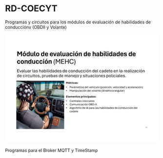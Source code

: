 # RD-COECYT
Programas y circuitos para los módulos de evaluación de habilidades de conducciónv (OBDII y Volante) 

![MEHC](https://github.com/Frunk98/RD-COECYT/blob/main/Imagenes/MEHC.jpg)

Programas para el Broker MQTT y TimeStamp


